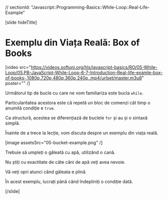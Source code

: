 // sectionId: "Javascript::Programming-Basics::While-Loop::Real-Life-Example"

[slide hideTitle]

# Exemplu din Viața Reală: Box of Books
[video src="https://videos.softuni.org/hls/javascript-basics/RO/05-While-Loop/05.PB-JavaScript-While-Loop-6-7-Introduction-Real-life-examle-box-of-books-,1080p,720p,480p,360p,240p,.mp4/urlset/master.m3u8" poster="" /]

Următorul tip de bucle cu care ne vom familiariza este bucla `while`.
 
Particularitatea acestora este că repetă un bloc de comenzi cât timp o anumită condiție e `true`. 

Ca structură, acestea se diferențiază de buclele `for` și au și o sintaxă simplă.

Înainte de a trece la lecție, vom discuta despre un exemplu din viața reală.

[image assetsSrc="05-bucket-example.png" /]

Trebuie să umpleți o găleată cu apă, utilizând o cană.

Nu știți cu exactitate de câte căni de apă veți avea nevoie.

Vă veți opri atunci când găleata e plină.

În acest exemplu, lucrați până când îndepliniți o condiție dată.

[/slide]


